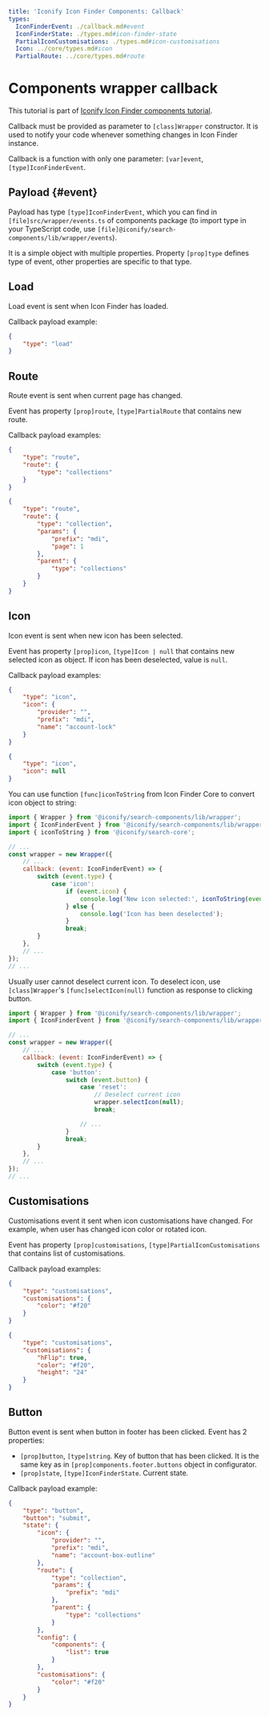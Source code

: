 ```yaml
title: 'Iconify Icon Finder Components: Callback'
types:
  IconFinderEvent: ./callback.md#event
  IconFinderState: ./types.md#icon-finder-state
  PartialIconCustomisations: ./types.md#icon-customisations
  Icon: ../core/types.md#icon
  PartialRoute: ../core/types.md#route
```

# Components wrapper callback

This tutorial is part of [Iconify Icon Finder components tutorial](./index.md).

Callback must be provided as parameter to `[class]Wrapper` constructor. It is used to notify your code whenever something changes in Icon Finder instance.

Callback is a function with only one parameter: `[var]event`, `[type]IconFinderEvent`.

## Payload {#event}

Payload has type `[type]IconFinderEvent`, which you can find in `[file]src/wrapper/events.ts` of components package (to import type in your TypeScript code, use `[file]@iconify/search-components/lib/wrapper/events`).

It is a simple object with multiple properties. Property `[prop]type` defines type of event, other properties are specific to that type.

## Load

Load event is sent when Icon Finder has loaded.

Callback payload example:

```json
{
	"type": "load"
}
```

## Route

Route event is sent when current page has changed.

Event has property `[prop]route`, `[type]PartialRoute` that contains new route.

Callback payload examples:

```json
{
	"type": "route",
	"route": {
		"type": "collections"
	}
}
```

```json
{
	"type": "route",
	"route": {
		"type": "collection",
		"params": {
			"prefix": "mdi",
			"page": 1
		},
		"parent": {
			"type": "collections"
		}
	}
}
```

## Icon

Icon event is sent when new icon has been selected.

Event has property `[prop]icon`, `[type]Icon | null` that contains new selected icon as object. If icon has been deselected, value is `null`.

Callback payload examples:

```json
{
	"type": "icon",
	"icon": {
		"provider": "",
		"prefix": "mdi",
		"name": "account-lock"
	}
}
```

```json
{
	"type": "icon",
	"icon": null
}
```

You can use function `[func]iconToString` from Icon Finder Core to convert icon object to string:

```js
import { Wrapper } from '@iconify/search-components/lib/wrapper';
import { IconFinderEvent } from '@iconify/search-components/lib/wrapper/events';
import { iconToString } from '@iconify/search-core';

// ...
const wrapper = new Wrapper({
	// ...
	callback: (event: IconFinderEvent) => {
		switch (event.type) {
			case 'icon':
				if (event.icon) {
					console.log('New icon selected:', iconToString(event.icon));
				} else {
					console.log('Icon has been deselected');
				}
				break;
		}
	},
	// ...
});
// ...
```

Usually user cannot deselect current icon. To deselect icon, use `[class]Wrapper`'s `[func]selectIcon(null)` function as response to clicking button.

```js
import { Wrapper } from '@iconify/search-components/lib/wrapper';
import { IconFinderEvent } from '@iconify/search-components/lib/wrapper/events';

// ...
const wrapper = new Wrapper({
	// ...
	callback: (event: IconFinderEvent) => {
		switch (event.type) {
			case 'button':
				switch (event.button) {
					case 'reset':
						// Deselect current icon
						wrapper.selectIcon(null);
						break;

					// ...
				}
				break;
		}
	},
	// ...
});
// ...
```

## Customisations

Customisations event it sent when icon customisations have changed. For example, when user has changed icon color or rotated icon.

Event has property `[prop]customisations`, `[type]PartialIconCustomisations` that contains list of customisations.

Callback payload examples:

```json
{
	"type": "customisations",
	"customisations": {
		"color": "#f20"
	}
}
```

```json
{
	"type": "customisations",
	"customisations": {
		"hFlip": true,
		"color": "#f20",
		"height": "24"
	}
}
```

## Button

Button event is sent when button in footer has been clicked. Event has 2 properties:

- `[prop]button`, `[type]string`. Key of button that has been clicked. It is the same key as in `[prop]components.footer.buttons` object in configurator.
- `[prop]state`, `[type]IconFinderState`. Current state.

Callback payload example:

```json
{
	"type": "button",
	"button": "submit",
	"state": {
		"icon": {
			"provider": "",
			"prefix": "mdi",
			"name": "account-box-outline"
		},
		"route": {
			"type": "collection",
			"params": {
				"prefix": "mdi"
			},
			"parent": {
				"type": "collections"
			}
		},
		"config": {
			"components": {
				"list": true
			}
		},
		"customisations": {
			"color": "#f20"
		}
	}
}
```
